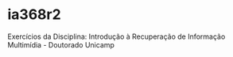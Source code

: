 ia368r2
=======

Exercícios da Disciplina:  Introdução à Recuperação de Informação Multimídia - Doutorado Unicamp